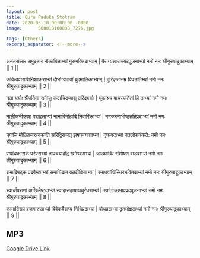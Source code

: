 ```yaml
---
layout: post
title: Guru Paduka Stotram
date: 2020-05-10 00:00:00 -0000
image:  	500018100038_7276.jpg

tags: [Others]
excerpt_separator: <!--more-->
---
```


 <!--more-->
अनंतसंसार समुद्रतार नौकायिताभ्यां गुरुभक्तिदाभ्याम् |
वैराग्यसाम्राज्यदपूजनाभ्यां नमो नमः श्रीगुरुपादुकाभ्याम् || 1 ||

कवित्ववाराशिनिशाकराभ्यां दौर्भाग्यदावां बुदमालिकाभ्याम् |
दूरिकृतानम्र विपत्ततिभ्यां नमो नमः श्रीगुरुपादुकाभ्याम् || 2 ||

नता ययोः श्रीपतितां समीयुः कदाचिदप्याशु दरिद्रवर्याः |
मूकाश्र्च वाचस्पतितां हि ताभ्यां नमो नमः श्रीगुरुपादुकाभ्याम् || 3 ||

नालीकनीकाश पदाहृताभ्यां नानाविमोहादि निवारिकाभ्यां |
नमज्जनाभीष्टततिप्रदाभ्यां नमो नमः श्रीगुरुपादुकाभ्याम् || 4 ||

नृपालि मौलिव्रजरत्नकांति सरिद्विराजत् झषकन्यकाभ्यां |
नृपत्वदाभ्यां नतलोकपंकते: नमो नमः श्रीगुरुपादुकाभ्याम् || 5 ||

पापांधकारार्क परंपराभ्यां तापत्रयाहींद्र खगेश्र्वराभ्यां |
जाड्याब्धि संशोषण वाडवाभ्यां नमो नमः श्रीगुरुपादुकाभ्याम् || 6 ||

शमादिषट्क प्रदवैभवाभ्यां समाधिदान व्रतदीक्षिताभ्यां |
रमाधवांध्रिस्थिरभक्तिदाभ्यां नमो नमः श्रीगुरुपादुकाभ्याम् || 7 ||

स्वार्चापराणां अखिलेष्टदाभ्यां स्वाहासहायाक्षधुरंधराभ्यां |
स्वांताच्छभावप्रदपूजनाभ्यां नमो नमः श्रीगुरुपादुकाभ्याम् || 8 ||

कामादिसर्प व्रजगारुडाभ्यां विवेकवैराग्य निधिप्रदाभ्यां |
बोधप्रदाभ्यां दृतमोक्षदाभ्यां नमो नमः श्रीगुरुपादुकाभ्याम् || 9 ||


## MP3

[Google Drive Link][Google Drive Link]

[Google Drive Link]: https://drive.google.com/file/d/1Yj_hTQDET_wVdlGQYRxE-5z4K1NMxBPF/view?usp=sharing
